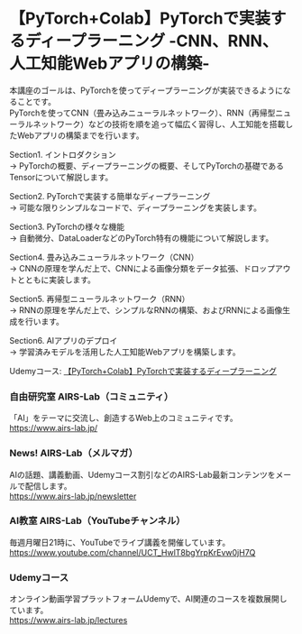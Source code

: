# 【PyTorch+Colab】PyTorchで実装するディープラーニング -CNN、RNN、人工知能Webアプリの構築-
本講座のゴールは、PyTorchを使ってディープラーニングが実装できるようになることです。  
PyTorchを使ってCNN（畳み込みニューラルネットワーク）、RNN（再帰型ニューラルネットワーク）などの技術を順を追って幅広く習得し、人工知能を搭載したWebアプリの構築までを行います。

Section1. イントロダクション  
→ PyTorchの概要、ディープラーニングの概要、そしてPyTorchの基礎であるTensorについて解説します。

Section2. PyTorchで実装する簡単なディープラーニング  
→ 可能な限りシンプルなコードで、ディープラーニングを実装します。

Section3. PyTorchの様々な機能  
→ 自動微分、DataLoaderなどのPyTorch特有の機能について解説します。

Section4. 畳み込みニューラルネットワーク（CNN）  
→ CNNの原理を学んだ上で、CNNによる画像分類をデータ拡張、ドロップアウトとともに実装します。

Section5. 再帰型ニューラルネットワーク（RNN）  
→ RNNの原理を学んだ上で、シンプルなRNNの構築、およびRNNによる画像生成を行います。

Section6. AIアプリのデプロイ  
→ 学習済みモデルを活用した人工知能Webアプリを構築します。

Udemyコース: [【PyTorch+Colab】PyTorchで実装するディープラーニング](https://www.udemy.com/course/ai-pytorch/?referralCode=5106F3FDA2C91D0C1CB5)

### 自由研究室 AIRS-Lab（コミュニティ）
「AI」をテーマに交流し、創造するWeb上のコミュニティです。  
https://www.airs-lab.jp/  
  
### News! AIRS-Lab（メルマガ）
AIの話題、講義動画、Udemyコース割引などのAIRS-Lab最新コンテンツをメールで配信します。  
https://www.airs-lab.jp/newsletter  
  
### AI教室 AIRS-Lab（YouTubeチャンネル）
毎週月曜日21時に、YouTubeでライブ講義を開催しています。  
https://www.youtube.com/channel/UCT_HwlT8bgYrpKrEvw0jH7Q  
  
### Udemyコース
オンライン動画学習プラットフォームUdemyで、AI関連のコースを複数展開しています。  
https://www.airs-lab.jp/lectures  
